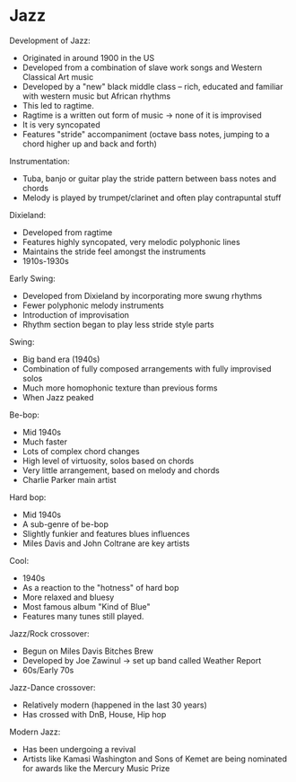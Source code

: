 # Jazz
   
Development of Jazz:
-   Originated in around 1900 in the US
-   Developed from a combination of slave work songs and Western Classical Art music
-   Developed by a "new" black middle class – rich, educated and familiar with western music but African rhythms
-   This led to ragtime.
-   Ragtime is a written out form of music -> none of it is improvised
-   It is very syncopated
-   Features "stride" accompaniment (octave bass notes, jumping to a chord higher up and back and forth)

Instrumentation:
-   Tuba, banjo or guitar play the stride pattern between bass notes and chords
-   Melody is played by trumpet/clarinet and often play contrapuntal stuff

Dixieland:
-   Developed from ragtime
-   Features highly syncopated, very melodic polyphonic lines
-   Maintains the stride feel amongst the instruments
-   1910s-1930s

Early Swing:
-   Developed from Dixieland by incorporating more swung rhythms
-   Fewer polyphonic melody instruments
-   Introduction of improvisation
-   Rhythm section began to play less stride style parts

Swing:
-   Big band era (1940s)
-   Combination of fully composed arrangements with fully improvised solos
-   Much more homophonic texture than previous forms
-   When Jazz peaked

Be-bop:
-   Mid 1940s
-   Much faster
-   Lots of complex chord changes
-   High level of virtuosity, solos based on chords
-   Very little arrangement, based on melody and chords
-   Charlie Parker main artist

Hard bop:
-   Mid 1940s
-   A sub-genre of be-bop
-   Slightly funkier and features blues influences
-   Miles Davis and John Coltrane are key artists

Cool:
-   1940s
-   As a reaction to the "hotness" of hard bop
-   More relaxed and bluesy
-   Most famous album "Kind of Blue"
-   Features many tunes still played.

Jazz/Rock crossover:
-   Begun on Miles Davis Bitches Brew
-   Developed by Joe Zawinul -> set up band called Weather Report
-   60s/Early 70s

Jazz-Dance crossover:
-   Relatively modern (happened in the last 30 years)
-   Has crossed with DnB, House, Hip hop

Modern Jazz:
-   Has been undergoing a revival
-   Artists like Kamasi Washington and Sons of Kemet are being nominated for awards like the Mercury Music Prize